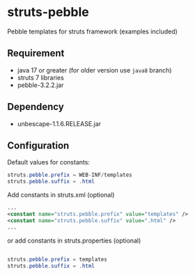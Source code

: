 # struts-pebble

Pebble templates for struts framework (examples included)


Requirement
---

- java 17 or greater (for older version use `java8` branch)
- struts 7 libraries
- pebble-3.2.2.jar


Dependency
---

- unbescape-1.1.6.RELEASE.jar


Configuration
---

Default values for constants:

```java
struts.pebble.prefix = WEB-INF/templates
struts.pebble.suffix = .html
```

Add constants in struts.xml (optional)
```xml
...
<constant name="struts.pebble.prefix" value="templates" />
<constant name="struts.pebble.suffix" value=".html" />
...
```

or add constants in struts.properties (optional)

```java

struts.pebble.prefix = templates
struts.pebble.suffix = .html
```
